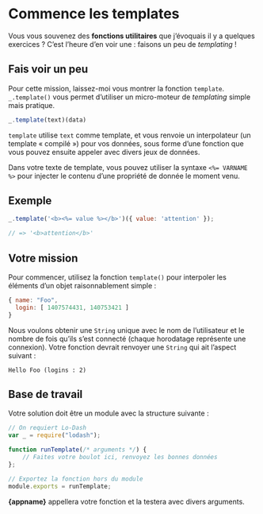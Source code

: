 # Commence les templates

Vous vous souvenez des **fonctions utilitaires** que j’évoquais il
y a quelques exercices ?  C’est l’heure d’en voir une : faisons un
peu de *templating* !

## Fais voir un peu

Pour cette mission, laissez-moi vous montrer la fonction `template`.
`_.template()` vous permet d’utiliser un micro-moteur de *templating*
simple mais pratique.

```js
_.template(text)(data)
```

`template` utilise `text` comme template, et vous renvoie un
interpolateur (un template « compilé ») pour vos données, sous
forme d’une fonction que vous pouvez ensuite appeler avec divers
jeux de données.

Dans votre texte de template, vous pouvez utiliser la syntaxe
`<%= VARNAME %>` pour injecter le contenu d’une propriété de donnée
le moment venu.

## Exemple
```js
_.template('<b><%= value %></b>')({ value: 'attention' });

// => '<b>attention</b>'

```

## Votre mission

Pour commencer, utilisez la fonction `template()` pour interpoler
les éléments d’un objet raisonnablement simple :

```js
{ name: "Foo",
  login: [ 1407574431, 140753421 ]
}
```

Nous voulons obtenir une `String` unique avec le nom de l’utilisateur
et le nombre de fois qu’ils s’est connecté (chaque horodatage
représente une connexion).  Votre fonction devrait renvoyer une
`String` qui ait l’aspect suivant :

```
Hello Foo (logins : 2)
```

## Base de travail

Votre solution doit être un module avec la structure suivante :

```js
// On requiert Lo-Dash
var _ = require("lodash");

function runTemplate(/* arguments */) {
    // Faites votre boulot ici, renvoyez les bonnes données
};

// Exportez la fonction hors du module
module.exports = runTemplate;
```

**{appname}** appellera votre fonction et la testera avec divers arguments.
